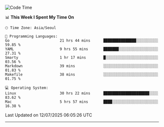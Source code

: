 <!---
[![JS's LinkedIn](https://img.shields.io/badge/LinkedIn-blue?style=for-the-badge&logo=linkedin)](https://www.linkedin.com/in/jaeseung-lee-5a2a32139/) 
[![JS's Notion](https://img.shields.io/badge/Notion-black?style=for-the-badge&logo=notion)](https://bit.ly/ljswiki1) <br><br>
-->
<!-- ![JS's GitHub stats](https://github-readme-stats-lemon-five.vercel.app/api?username=tkxkd0159&hide=contribs,prs,stars,issues&show_icons=true&theme=react&include_all_commits=true)   -->
<!-- ![Top Langs](https://github-readme-stats-lemon-five.vercel.app/api/top-langs/?username=tkxkd0159&layout=compact&hide=jupyter%20notebook,scss,html,css&langs_count=10)  -->


<!--START_SECTION:waka-->
![Code Time](http://img.shields.io/badge/Code%20Time-4%2C014%20hrs%2010%20mins-blue)

📊 **This Week I Spent My Time On** 

```text
🕑︎ Time Zone: Asia/Seoul

💬 Programming Languages: 
Go                       21 hrs 44 mins      ███████████████░░░░░░░░░░   59.85 % 
YAML                     9 hrs 55 mins       ███████░░░░░░░░░░░░░░░░░░   27.31 % 
Smarty                   1 hr 17 mins        █░░░░░░░░░░░░░░░░░░░░░░░░   03.56 % 
Markdown                 39 mins             ░░░░░░░░░░░░░░░░░░░░░░░░░   01.83 % 
Makefile                 38 mins             ░░░░░░░░░░░░░░░░░░░░░░░░░   01.75 % 

💻 Operating System: 
Linux                    30 hrs 22 mins      █████████████████████░░░░   83.62 % 
Mac                      5 hrs 57 mins       ████░░░░░░░░░░░░░░░░░░░░░   16.38 % 
```


 Last Updated on 12/07/2025 06:05:26 UTC
<!--END_SECTION:waka-->

---
<!---
<a href="https://github.com/tkxkd0159/books">
  <img align="center" src="https://github-readme-stats-lemon-five.vercel.app/api/pin/?username=tkxkd0159&repo=books&theme=react" />
</a>
-->

<!---
- 🔭 I’m currently working on ...
- 🌱 I’m currently learning blockchain and distributed network
- 👯 I’m looking to collaborate on ...
- 🤔 I’m looking for help with ...
- 💬 Ask me about ...
- 📫 How to reach me: ...
- 😄 Pronouns: ...
- ⚡ Fun fact: ...
-->
